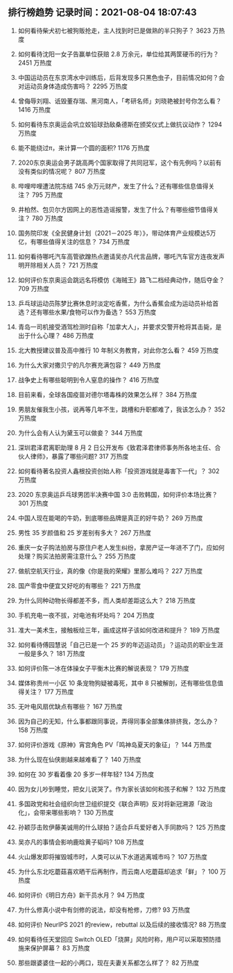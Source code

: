 
## 排行榜趋势 记录时间：2021-08-04 18:07:43
  
  1. 如何看待柴犬初七被狗贩抢走，主人找到时已是做熟的半只狗子？ 3623 万热度
    
  2. 如何看待沈阳一女子告赢单位获赔 2.8 万余元，单位给其两筐硬币的行为？ 2451 万热度
    
  3. 中国运动员在东京湾水中训练后，后背发现多只黑色虫子，目前情况如何？会对运动员身体造成伤害吗？ 2295 万热度
    
  4. 曾侮辱刘翔、诋毁董存瑞、黑河南人，「考研名师」刘晓艳被封号你怎么看？ 1416 万热度
    
  5. 如何看待东京奥运会巩立姣铅球劲敌桑德斯在颁奖仪式上做抗议动作？ 1294 万热度
    
  6. 能不能绕过π，来计算一个圆的面积? 1176 万热度
    
  7. 2020东京奥运会男子跳高两个国家取得了共同冠军，这个有先例吗？以前有没有类似的情况呢？ 807 万热度
    
  8. 哔哩哔哩遭法院冻结 745 余万元财产，发生了什么？还有哪些信息值得关注？ 795 万热度
    
  9. 井柏然、包贝尔方因网上的恶性造谣报警，发生了什么？有哪些细节值得关注？ 780 万热度
    
  10. 国务院印发《全民健身计划（2021－2025 年）》，带动体育产业规模达5万亿，有哪些值得关注的信息？ 734 万热度
    
  11. 如何看待哪吒汽车高管欲蹭热点邀请吴亦凡代言品牌，哪吒汽车官方连夜发声明开除相关人员？ 721 万热度
    
  12. 如何评价东京奥运会跳远名将模仿《海贼王》路飞二档经典动作，随后夺金？ 709 万热度
    
  13. 乒乓球运动员陈梦比赛休息时淡定吃香蕉，为什么香蕉会成为运动员补给首选？还有哪些水果/食物可以作为备选？ 553 万热度
    
  14. 青岛一司机接受酒驾检测时自称「加拿大人」，并要求交警开枪将其击毙，是出于什么心理？ 486 万热度
    
  15. 北大教授建议普及高中推行 10 年制义务教育，对此你怎么看？ 459 万热度
    
  16. 为什么大家对撒贝宁的凡尔赛充满包容？ 449 万热度
    
  17. 战争史上有哪些聪明到令人窒息的操作？ 416 万热度
    
  18. 目前来看，全球各国疫苗对德尔塔毒株的效果怎么样？ 384 万热度
    
  19. 男朋友催我生小孩，说再等几年不生，跳槽和升职都难了，我该怎么办？ 352 万热度
    
  20. 为什么会有人认为黛玉可以做妾？ 344 万热度
    
  21. 深圳君泽君离职助理 8 月 2 日公开发布《致君泽君律师事务所各地主任、合伙人律师》，暴露了哪些问题? 317 万热度
    
  22. 如何看待著名投资人鑫根投资创始人称「投资游戏就是毒害下一代」？ 302 万热度
    
  23. 2020 东京奥运乒乓球男团半决赛中国 3:0 击败韩国，如何评价本场比赛？ 301 万热度
    
  24. 中国人现在能喝的牛奶，到底哪些品牌是真正的好牛奶？ 269 万热度
    
  25. 男性 35 岁颜值和 25 岁差别有多大？ 267 万热度
    
  26. 重庆一女子购法拍房与原住户老人发生纠纷，拿房产证一年进不了门，应如何处理？购买法拍房需注意什么？ 255 万热度
    
  27. 做航空航天行业，真的像《你是我的荣耀》里那么难吗？ 227 万热度
    
  28. 国产零食中便宜又好吃的有哪些？ 221 万热度
    
  29. 为什么同种动物长得都差不多，而人类却差距这么大？ 218 万热度
    
  30. 手机充电一夜不拔，对电池有坏处吗？ 204 万热度
    
  31. 准大一美术生，接触板绘三年，画成这样子该如何改进和提升？ 189 万热度
    
  32. 如何看待傅园慧说「自己已是一个 25 岁的年迈运动员」？运动员的职业生涯一般是多久？ 181 万热度
    
  33. 如何评价陈一冰在体操女子平衡木比赛的解说表现？ 179 万热度
    
  34. 媒体称贵州一小区 10 条宠物狗疑被毒死，其中 8 只被解剖，还有哪些信息值得关注？ 177 万热度
    
  35. 无叶电风扇优缺点有哪些？ 167 万热度
    
  36. 因为自己的无知，什么事都跟同事说，弄得同事全部集体排挤我，怎么办？ 158 万热度
    
  37. 如何评价游戏《原神》宵宫角色 PV「鸣神岛夏天的象征」？ 144 万热度
    
  38. 为什么现在仙侠剧越来越难看了？ 140 万热度
    
  39. 如何在 30 岁看着像 20 多岁一样年轻? 134 万热度
    
  40. 因为女儿吵到睡觉，把女儿说哭了。作为家长该如何和孩子和解？ 132 万热度
    
  41. 多国政党和社会组织向世卫组织提交《联合声明》反对将新冠溯源「政治化」，会带来哪些影响？ 130 万热度
    
  42. 孙颖莎击败伊藤美诚用的什么球拍？适合乒乓爱好者入手同款吗？ 125 万热度
    
  43. 吴亦凡的事情会影响鹿晗黄子韬吗? 108 万热度
    
  44. 火山爆发即将摧毁城市时，人类可以从下水道逃离城市吗？ 107 万热度
    
  45. 为什么东北吃蘑菇喜欢晒干后再制作，而云南人吃蘑菇却追求「鲜」？ 100 万热度
    
  46. 如何评价《明日方舟》新干员水月？ 94 万热度
    
  47. 为什么修真小说中有剑修的说法，却没有枪修，刀修? 93 万热度
    
  48. 如何评价 NeurIPS 2021 的review，rebuttal 以及后续的接收情况? 88 万热度
    
  49. 如何看待任天堂回应 Switch OLED「烧屏」风险时称，用户可以采取预防措施来保护屏幕？ 83 万热度
    
  50. 那些跟婆婆住一起的小两口，现在夫妻关系都怎么样了？ 82 万热度
    